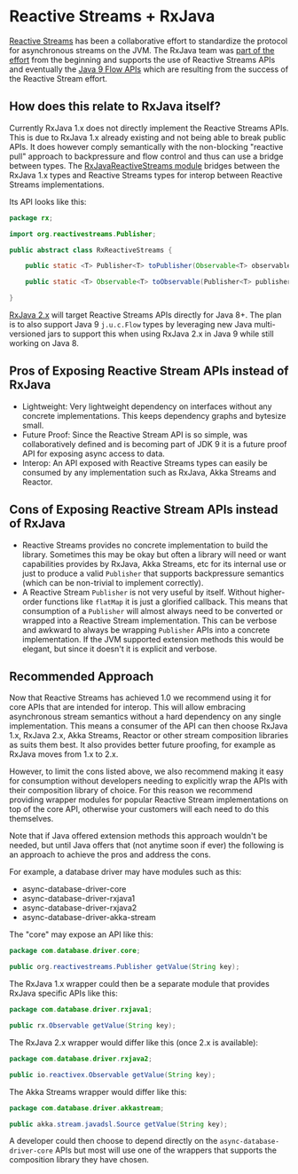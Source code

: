 # Reactive Streams + RxJava

[Reactive Streams](https://github.com/reactive-streams/reactive-streams-jvm/) has been a collaborative effort to standardize the protocol for asynchronous streams on the JVM. The RxJava team was [part of the effort](https://github.com/reactive-streams/reactive-streams-jvm/graphs/contributors) from the beginning and supports the use of Reactive Streams APIs and eventually the [Java 9 Flow APIs](http://cs.oswego.edu/pipermail/concurrency-interest/2015-January/013641.html) which are resulting from the success of the Reactive Stream effort.

## How does this relate to RxJava itself?

Currently RxJava 1.x does not directly implement the Reactive Streams APIs. This is due to RxJava 1.x already existing and not being able to break public APIs. It does however comply semantically with the non-blocking "reactive pull" approach to backpressure and flow control and thus can use a bridge between types. The [RxJavaReactiveStreams module](https://github.com/ReactiveX/RxJavaReactiveStreams) bridges between the RxJava 1.x types and Reactive Streams types for interop between Reactive Streams implementations. 

Its API looks like this:

```java
package rx;

import org.reactivestreams.Publisher;

public abstract class RxReactiveStreams {

    public static <T> Publisher<T> toPublisher(Observable<T> observable) { … }

    public static <T> Observable<T> toObservable(Publisher<T> publisher) { … }

}
```

[RxJava 2.x](https://github.com/ReactiveX/RxJava/issues/2450) will target Reactive Streams APIs directly for Java 8+. The plan is to also support Java 9 `j.u.c.Flow` types by leveraging new Java multi-versioned jars to support this when using RxJava 2.x in Java 9 while still working on Java 8. 

## Pros of Exposing Reactive Stream APIs instead of RxJava

* Lightweight: Very lightweight dependency on interfaces without any concrete implementations. This keeps dependency graphs and bytesize small.
* Future Proof: Since the Reactive Stream API is so simple, was collaboratively defined and is becoming part of JDK 9 it is a future proof API for exposing async access to data. 
* Interop: An API exposed with Reactive Streams types can easily be consumed by any implementation such as RxJava, Akka Streams and Reactor.

## Cons of Exposing Reactive Stream APIs instead of RxJava

* Reactive Streams provides no concrete implementation to build the library. Sometimes this may be okay but often a library will need or want capabilities provides by RxJava, Akka Streams, etc for its internal use or just to produce a valid `Publisher` that supports backpressure semantics (which can be non-trivial to implement correctly).
* A Reactive Stream `Publisher` is not very useful by itself. Without higher-order functions like `flatMap` it is just a glorified callback. This means that consumption of a `Publisher` will almost always need to be converted or wrapped into a Reactive Stream implementation. This can be verbose and awkward to always be wrapping `Publisher` APIs into a concrete implementation. If the JVM supported extension methods this would be elegant, but since it doesn't it is explicit and verbose. 

## Recommended Approach

Now that Reactive Streams has achieved 1.0 we recommend using it for core APIs that are intended for interop. This will allow embracing asynchronous stream semantics without a hard dependency on any single implementation. This means a consumer of the API can then choose RxJava 1.x, RxJava 2.x, Akka Streams, Reactor or other stream composition libraries as suits them best. It also provides better future proofing, for example as RxJava moves from 1.x to 2.x. 

However, to limit the cons listed above, we also recommend making it easy for consumption without developers needing to explicitly wrap the APIs with their composition library of choice. For this reason we recommend providing wrapper modules for popular Reactive Stream implementations on top of the core API, otherwise your customers will each need to do this themselves. 

Note that if Java offered extension methods this approach wouldn't be needed, but until Java offers that (not anytime soon if ever) the following is an approach to achieve the pros and address the cons.

For example, a database driver may have modules such as this:

* async-database-driver-core
* async-database-driver-rxjava1
* async-database-driver-rxjava2
* async-database-driver-akka-stream

The "core" may expose an API like this:

```java
package com.database.driver.core;

public org.reactivestreams.Publisher getValue(String key);
```

The RxJava 1.x wrapper could then be a separate module that provides RxJava specific APIs like this:

```java
package com.database.driver.rxjava1;

public rx.Observable getValue(String key);
```

The RxJava 2.x wrapper would differ like this (once 2.x is available):

```java
package com.database.driver.rxjava2;

public io.reactivex.Observable getValue(String key);
```

The Akka Streams wrapper would differ like this:

```java
package com.database.driver.akkastream;

public akka.stream.javadsl.Source getValue(String key);
```

A developer could then choose to depend directly on the `async-database-driver-core` APIs but most will use one of the wrappers that supports the composition library they have chosen. 